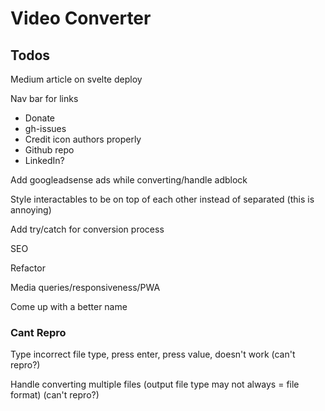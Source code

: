 # Video Converter

## Todos
Medium article on svelte deploy

Nav bar for links
- Donate
- gh-issues
- Credit icon authors properly
- Github repo
- LinkedIn?

Add googleadsense ads while converting/handle adblock

Style interactables to be on top of each other instead of separated (this is annoying)

Add try/catch for conversion process

SEO

Refactor

Media queries/responsiveness/PWA

Come up with a better name

### Cant Repro
Type incorrect file type, press enter, press value, doesn't work (can't repro?)

Handle converting multiple files (output file type may not always = file format) (can't repro?)